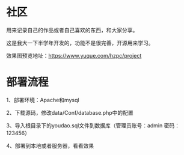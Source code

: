 # 社区

用来记录自己的作品或者自己喜欢的东西，和大家分享。

这是我大一下半学年开发的，功能不是很完善，开源用来学习。

效果图预览地址：https://www.yuque.com/hzpc/project

# 部署流程

1、部署环境：Apache和mysql

2、下载源码，修改data/Conf/database.php中的配置

3、导入根目录下的youdao.sql文件到数据库（管理员账号：admin 密码：123456）

4、部署到本地或者服务器，看看效果 

